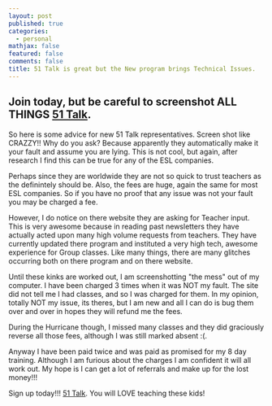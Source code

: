 ```yaml
---
layout: post
published: true
categories:
  - personal
mathjax: false
featured: false
comments: false
title: 51 Talk is great but the New program brings Technical Issues.
---
```

## Join today, but be careful to screenshot ALL THINGS [51 Talk](http://www.51talk.com/na?referrer=4825373).

So here is some advice for new 51 Talk representatives.  Screen shot like CRAZZY!!  Why do you ask?  Because apparently they automatically make it your fault and assume you are lying.  This is not cool, but again, after research I find this can be true for any of the ESL companies. 

Perhaps since they are worldwide they are not so quick to trust teachers as the definintely should be.  Also, the fees are huge, again the same for most ESL companies.  So if you have no proof that any issue was not your fault you may be charged a fee.

However, I do notice on there website they are asking for Teacher input.  This is very awesome because in reading past newsletters they have actually acted upon many high volume requests from teachers.  They have currently updated there program and instituted a very high tech, awesome experience for Group classes.  Like many things, there are many glitches occurring both on there program and on there website.

Until these kinks are worked out, I am screenshotting "the mess" out of my computer.  I have been charged 3 times when it was NOT my fault.  The site did not tell me I had classes, and so I was charged for them.  In my opinion, totally NOT my issue, its theres, but I am new and all I can do is bug them over and over in hopes they will refund me the fees.

During the Hurricane though, I missed many classes and they did graciously reverse all those fees, although I was still marked absent :(.

Anyway I have been paid twice and was paid as promised for my 8 day training.  Although I am furious about the charges I am confident it will all work out.  My hope is I can get a lot of referrals and make up for the lost money!!!

Sign up today!!! [51 Talk](http://www.51talk.com/na?referrer=4825373).  You will LOVE teaching these kids!
